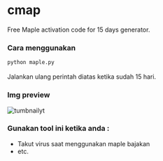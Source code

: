 # cmap
Free Maple activation code for 15 days generator.
### Cara menggunakan
`python maple.py` <br /><br />
Jalankan ulang perintah diatas ketika sudah 15 hari.


### Img preview
![tumbnailyt](https://user-images.githubusercontent.com/43540712/121930607-c201ec00-cd6c-11eb-9f73-79120ac25817.png)

### Gunakan tool ini ketika anda :
* Takut virus saat menggunakan maple bajakan
* etc.

